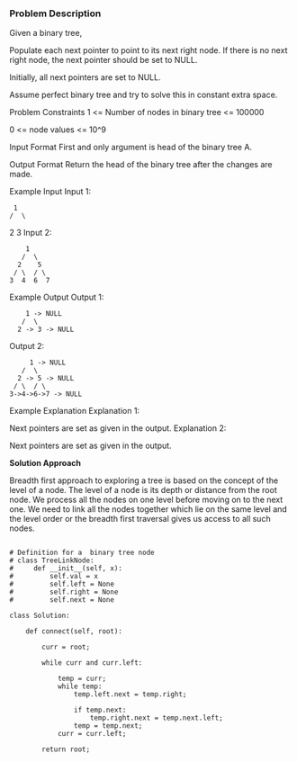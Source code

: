 ### Problem Description

Given a binary tree,

Populate each next pointer to point to its next right node. If there is no next right node, the next pointer should be set to NULL.

Initially, all next pointers are set to NULL.

Assume perfect binary tree and try to solve this in constant extra space.



Problem Constraints
1 <= Number of nodes in binary tree <= 100000

0 <= node values <= 10^9



Input Format
First and only argument is head of the binary tree A.



Output Format
Return the head of the binary tree after the changes are made.



Example Input
Input 1:

 
     1
    /  \
   2    3
Input 2:

 
        1
       /  \
      2    5
     / \  / \
    3  4  6  7


Example Output
Output 1:

 
        1 -> NULL
       /  \
      2 -> 3 -> NULL
Output 2:

 
         1 -> NULL
       /  \
      2 -> 5 -> NULL
     / \  / \
    3->4->6->7 -> NULL


Example Explanation
Explanation 1:

Next pointers are set as given in the output.
Explanation 2:

Next pointers are set as given in the output.

**Solution Approach**

  Breadth first approach to exploring a tree is based on the concept of the level of a node.
  The level of a node is its depth or distance from the root node.
  We process all the nodes on one level before moving on to the next one.
  We need to link all the nodes together which lie on the same level and the
  level order or the breadth first traversal gives us access to all such nodes.

```

# Definition for a  binary tree node
# class TreeLinkNode:
#     def __init__(self, x):
#         self.val = x
#         self.left = None
#         self.right = None
#         self.next = None

class Solution:

    def connect(self, root):
        
        curr = root;

        while curr and curr.left:

            temp = curr;
            while temp:
                temp.left.next = temp.right;

                if temp.next:
                    temp.right.next = temp.next.left;
                temp = temp.next;
            curr = curr.left;
        
        return root;


```
